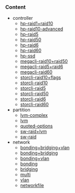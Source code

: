 ### Content

* controller
    * [hp-raid1+raid10](hp-raid1+raid10)
    * [hp-raid10-advanced](hp-raid10-advanced)
    * [hp-raid5](hp-raid5)
    * [hp-raid50](hp-raid50)
    * [hp-raid6](hp-raid6)
    * [hp-raid60](hp-raid60)
    * [hp-ssd](hp-ssd)
    * [megacli-raid10+raid50](megacli-raid10+raid50)
    * [megacli-raid5+raid6](megacli-raid5+raid6)
    * [megacli-raid60](megacli-raid60)
    * [storcli-raid10+flags](storcli-raid10+flags)
    * [storcli-raid10](storcli-raid10)
    * [storcli-raid5](storcli-raid5)
    * [storcli-raid50](storcli-raid50)
    * [storcli-raid6](storcli-raid6)
    * [storcli-raid60](storcli-raid60)
* partition
    * [lvm-complex](lvm-complex)
    * [lvm](lvm)
    * [quoted-options](quoted-options)
    * [sw-raid+lvm](sw-raid+lvm)
    * [sw-raid](sw-raid)
* network
    * [bonding+bridging+vlan](bonding+bridging+vlan)
    * [bonding+bridging](bonding+bridging)
    * [bonding+vlan](bonding+vlan)
    * [bonding](bonding)
    * [bridging](bridging)
    * [multi](multi)
    * [vlan](vlan)
    * [networkfile](networkfile)
